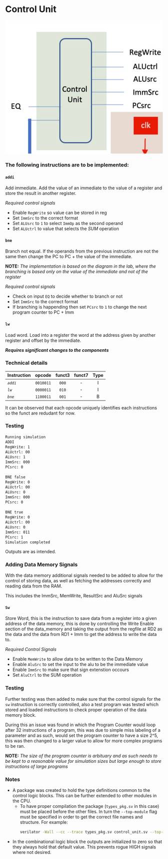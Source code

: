# Control Unit

![control_unit](./images/CONTROL_UNIT.png)

### The following instructions are to be implemented:
#### `addi`

Add immediate. Add the value of an immediate to the value of a register and store the result in another register.

*Required control signals*

* Enable `RegWrite` so value can be stored in reg
* Set `ImmSrc` to the correct format
* Set `ALUsrc` to `1` to select `ImmOp` as the second operand
* Set `ALUctrl` to value that selects the *SUM* operation

#### `bne`

Branch not equal. If the operands from the previous instruction are not the same then change the PC to PC + the value of the immediate.

**NOTE:** 
*The implementation is based on the diagram in the lab, where the branching is based only on the value of the immediate and not of the register*

*Required control signals*

* Check on input `EQ` to decide whether to branch or not
* Set `ImmSrc` to the correct format
* If branching is happending then set `PCsrc` to `1` to change the next program counter to PC + Imm

#### `lw` 

Load word. Load into a register the word at the address given by another register and offset by the immediate.

***Requires significant changes to the components***

### Technical details

Instruction | opcode | funct3 | funct7 | Type
--- | :---: | :---: | :---: | :---: 
*`addi`* | `0010011` | `000` | - | I 
*`lw`* | `0000011` | `010` | - | I 
*`bne`* | `1100011` | `001` | - | B 

It can be observed that each opcode uniquely identifies each instructions so the funct are redudant for now.

### Testing

```
Running simulation
ADDI 
RegWrite: 1
ALUctrl: 00
ALUsrc: 1
ImmSrc: 000
PCsrc: 0

BNE false
RegWrite: 0
ALUctrl: 00
ALUsrc: 0
ImmSrc: 000
PCsrc: 0

BNE true
RegWrite: 0
ALUctrl: 00
ALUsrc: 0
ImmSrc: 011
PCsrc: 1
Simulation completed
```

Outputs are as intended.


### Adding Data Memory Signals

With the data memory additional signals needed to be added to allow for the control of storing data, as well as fetching the addresses correctly and reading data from the RAM. 

This includes the ImmSrc, MemWrite, ResultSrc and AluSrc signals

#### `Sw`

Store Word, this is the instruction to save data from a register into a given address of the data memory, this is done by controlling the Write Enable section of the data_memory and taking the output from the regfile at RD2 as the data and the data from RD1 + Imm to get the address to write the data to.


*Required Control Signals*
* Enable `MemWrite` to allow data to be written to the Data Memory
* Enable `AluSrc` to set the input to the alu to be the immediate value
* Enable `ImmSrc` to make sure that sign extenstion occours
* Set `AluCtrl` to the SUM operation  

### Testing

Further testing was then added to make sure that the control signals for the `sw` instruction is correctly controlled, also a test program was tested which stored and loaded instructions to check proper operation of the data memory block. 

During this an issue was found in which the Program Counter would loop after 32 instructions of a program, this was due to simple miss labeling of a parameter and as such, would set the program counter to have a size 2^5, this was then changed to a larger value to allow for more complex programs to be ran.

**NOTE:** 
*The size of the program counter is arbituary and as such needs to be kept to a reasonable value for simulation sizes but large enough to store instructions of large programs*


### Notes

* A package was created to hold the type definitions common to the control logic blocks. This can be further extended to other modules in the CPU.
	* To have proper compilation the package (`types_pkg.sv` in this case) must be placed before the other files. In turn the `--top-module` flag must be specified in order to get the correct file names and structure. For example:
		```sh
		verilator -Wall --cc --trace types_pkg.sv control_unit.sv --top-module control_unit --exe control_unit_tb.cpp
		```
* In the combinational logic block the outputs are initialized to zero so that they always hold that default value. This prevents rogue HIGH signals where not desired.

